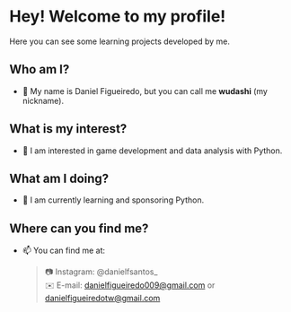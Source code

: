 # Hey! Welcome to my profile!  
Here you can see some learning projects developed by me.  
  
## Who am I?  
- 👋 My name is Daniel Figueiredo, but you can call me **wudashi** (my nickname).  
## What is my interest?  
- 👀 I am interested in game development and data analysis with Python.  
## What am I doing?  
- 🌱 I am currently learning and sponsoring Python.  
## Where can you find me?  
- 📫 You can find me at:
   > 📷 Instagram: @danielfsantos_  
   > ✉️ E-mail: danielfigueiredo009@gmail.com or danielfigueiredotw@gmail.com
